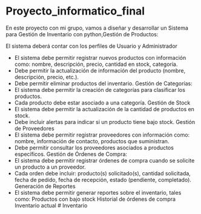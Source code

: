 # Proyecto_informatico_final
En este proyecto con mi grupo, vamos a diseñar y desarrollar un Sistema para Gestión de Inventario con python,Gestión de Productos:

El sistema deberá contar con los perfiles de Usuario y Administrador
- El sistema debe permitir registrar nuevos productos con información como: nombre, descripción,
precio, cantidad en stock, categoría.
- Debe permitir la actualización de información del producto (nombre, descripción, precio, etc.).
- Debe permitir eliminar productos del inventario.
Gestión de Categorías:
- El sistema debe permitir la creación de categorías para clasificar los productos.
- Cada producto debe estar asociado a una categoría.
Gestión de Stock
- El sistema debe permitir la actualización de la cantidad de productos en stock.
- Debe incluir alertas para indicar si un producto tiene bajo stock.
Gestión de Proveedores
- El sistema debe permitir registrar proveedores con información como: nombre, información de
contacto, productos que suministran.
- Debe permitir consultar los proveedores asociados a productos específicos.
Gestión de Órdenes de Compra:
- El sistema debe permitir registrar órdenes de compra cuando se solicite un producto a un proveedor.
- Cada orden debe incluir: producto(s) solicitado(s), cantidad solicitada, fecha de pedido, fecha de
recepción, estado (pendiente, completado).
Generación de Reportes
- El sistema debe permitir generar reportes sobre el inventario, tales como:
Productos con bajo stock
Historial de órdenes de compra
Inventario actual
#   I n v e n t a r i o  
 